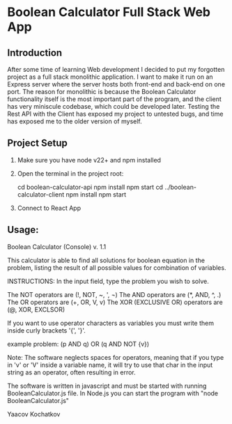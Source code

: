 # Boolean Calculator Full Stack Web App

## Introduction

After some time of learning Web development I decided to put my forgotten project as a full stack monolithic application. I want to make it run on an Express server where the server hosts both front-end and back-end on one port. The reason for monolithic is because the Boolean Calculator functionality itself is the most important part of the program, and the client has very miniscule codebase, which could be developed later. Testing the Rest API with the Client has exposed my project to untested bugs, and time has exposed me to the older version of myself.

## Project Setup

1. Make sure you have node v22+ and npm installed

2. Open the terminal in the project root:

   cd boolean-calculator-api
   npm install
   npm start
   cd ../boolean-calculator-client
   npm install 
   npm start

3. Connect to React App

## Usage:

Boolean Calculator (Console) v. 1.1

This calculator is able to find all solutions for boolean equation in the problem, listing the result of all possible values for combination of variables.

INSTRUCTIONS:
In the input field, type the problem you wish to solve. 

The NOT operators are (!, NOT, ~, ', ¬)
The AND operators are (*, AND, ^, .)
The OR operators are (+, OR, V, v)
The XOR (EXCLUSIVE OR) operators are (@, XOR, EXCLSOR)

If you want to use operator characters as variables you must write them inside curly brackets '{', '}'.

example problem: (p AND q) OR (q AND NOT {v})

Note: The software neglects spaces for operators, meaning that if you type in 'v' or 'V' inside a variable name, it will try to use that 
char in the input string as an operator, often resulting in error.

The software is written in javascript and must be started with running BooleanCalculator.js file. 
In Node.js you can start the program with "node BooleanCalculator.js"

Yaacov Kochatkov